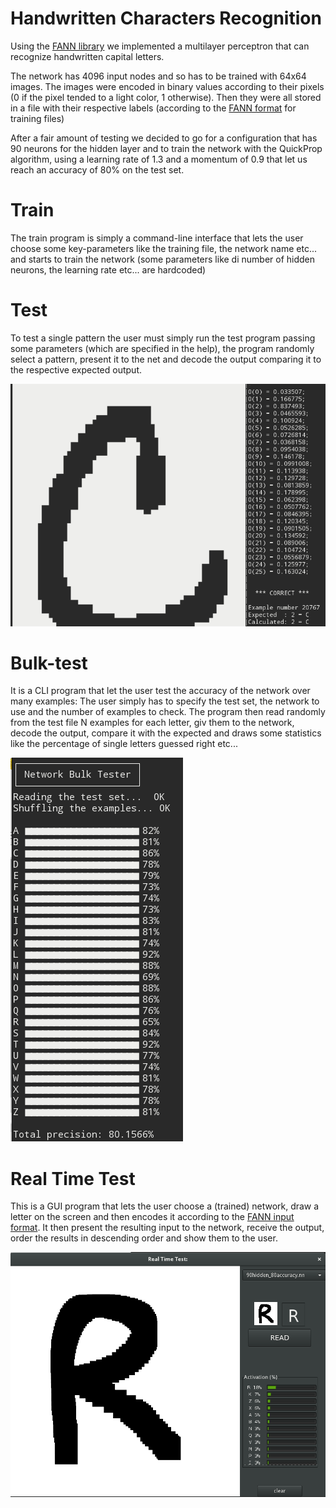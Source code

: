 # Handwritten Characters Recognition
Using the [FANN library](http://leenissen.dk/fann/wp/) we implemented a multilayer perceptron that can recognize handwritten capital letters.

The network has 4096 input nodes and so has to be trained with 64x64 images. The images were encoded in binary values according to their pixels (0 if the pixel tended to a light color, 1 otherwise). Then they were all stored in a file with their respective labels (according to the [FANN format](http://leenissen.dk/fann/html/files/fann_train-h.html) for training files)

After a fair amount of testing we decided to go for a configuration that has 90 neurons for the hidden layer and to train the network with the QuickProp algorithm, using a learning rate of 1.3 and a momentum of 0.9 that let us reach an accuracy of 80% on the test set.

# Train
The train program is simply a command-line interface that lets the user choose some key-parameters like the training file, the network name etc... and starts to train the network (some parameters like di number of hidden neurons, the learning rate etc... are hardcoded)

# Test
To test a single pattern the user must simply run the test program passing some parameters (which are specified in the help), the program randomly select a pattern, present it to the net and decode the output comparing it to the respective expected output.

![alt tag](https://raw.githubusercontent.com/MichelangeloDiamanti/hcr/master/Screenshots/test.png)
# Bulk-test
It is a CLI program that let the user test the accuracy of the network over many examples:
The user simply has to specify the test set, the network to use and the number of examples to check. The program then read randomly from the test file N examples for each letter, giv them to the network, decode the output, compare it with the expected and draws some statistics like the percentage of single letters guessed right etc...

![alt tag](https://raw.githubusercontent.com/MichelangeloDiamanti/hcr/master/Screenshots/bulk-test.png)
# Real Time Test
This is a GUI program that lets the user choose a (trained) network, draw a letter on the screen and then encodes it according to the [FANN input format](http://leenissen.dk/fann/html/files/fann_train-h.html).
It then present the resulting input to the network, receive the output, order the results in descending order and show them to the user.

![alt tag](https://raw.githubusercontent.com/MichelangeloDiamanti/hcr/master/Screenshots/RTT.png)
